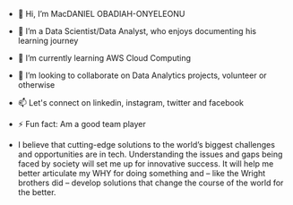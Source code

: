 - 👋 Hi, I’m MacDANIEL OBADIAH-ONYELEONU
- 👀 I’m a Data Scientist/Data Analyst, who enjoys documenting his learning journey
- 🌱 I’m currently learning AWS Cloud Computing
- 💞️ I’m looking to collaborate on Data Analytics projects, volunteer or otherwise
- 📫 Let's connect on linkedin, instagram, twitter and facebook

- ⚡ Fun fact: Am a good team player
- I believe that cutting-edge solutions to the world’s biggest challenges and opportunities are in tech. Understanding the issues and gaps being faced by society will set me up for innovative success. It will help me better articulate my WHY for doing something and – like the Wright brothers did – develop solutions that change the course of the world for the better.

<!---
ObadiahOnyeleonuMacdaniel/ObadiahOnyeleonuMacdaniel is a ✨ special ✨ repository because its `README.md` (this file) appears on your GitHub profile.
You can click the Preview link to take a look at your changes.
--->

